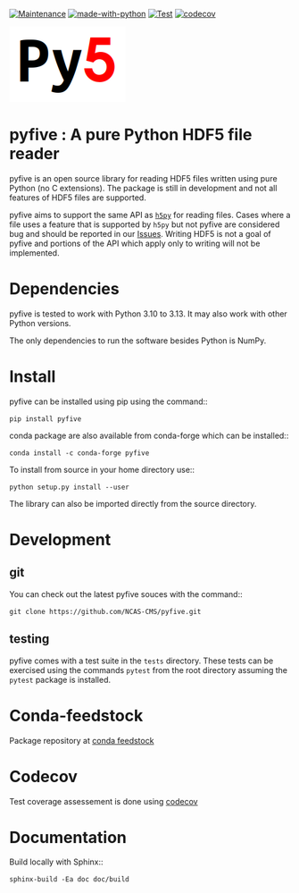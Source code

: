 [![Maintenance](https://img.shields.io/badge/Maintained%3F-yes-green.svg)](https://GitHub.com/Naereen/StrapDown.js/graphs/commit-activity)
[![made-with-python](https://img.shields.io/badge/Made%20with-Python-1f425f.svg)](https://www.python.org/)
[![Test](https://github.com/NCAS-CMS/pyfive/actions/workflows/pytest.yml/badge.svg)](https://github.com/NCAS-CMS/pyfive/actions/workflows/pytest.yml)
[![codecov](https://codecov.io/gh/NCAS-CMS/pyfive/graph/badge.svg?token=3In5JuzeGK)](https://codecov.io/gh/NCAS-CMS/pyfive)

![pyfive-logo](https://raw.githubusercontent.com/NCAS-CMS/pyfive/main/doc/figures/Pyfive-logo.png)

pyfive : A pure Python HDF5 file reader
=======================================

pyfive is an open source library for reading HDF5 files written using
pure Python (no C extensions). The package is still in development and not all
features of HDF5 files are supported.

pyfive aims to support the same API as [`h5py`](https://github.com/h5py/h5py)
for reading files. Cases where a file uses a feature that is supported by `h5py`
but not pyfive are considered bug and should be reported in our [Issues](https://github.com/NCAS-CMS/pyfive/issues).
Writing HDF5 is not a goal of pyfive and portions of the API which apply only to writing will not be
implemented.

Dependencies
============

pyfive is tested to work with Python 3.10 to 3.13.  It may also work
with other Python versions.

The only dependencies to run the software besides Python is NumPy.

Install
=======

pyfive can be installed using pip using the command::

    pip install pyfive

conda package are also available from conda-forge which can be installed::

    conda install -c conda-forge pyfive

To install from source in your home directory use::

    python setup.py install --user

The library can also be imported directly from the source directory.


Development
===========

git
---

You can check out the latest pyfive souces with the command::

    git clone https://github.com/NCAS-CMS/pyfive.git

testing
-------

pyfive comes with a test suite in the ``tests`` directory.  These tests can be
exercised using the commands ``pytest`` from the root directory assuming the
``pytest`` package is installed.

Conda-feedstock
===============

Package repository at [conda feedstock](https://github.com/conda-forge/pyfive-feedstock)

Codecov
=======

Test coverage assessement is done using [codecov](https://app.codecov.io/gh/NCAS-CMS/pyfive/)

Documentation
=============

Build locally with Sphinx::

    sphinx-build -Ea doc doc/build
